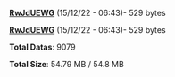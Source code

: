 [**RwJdUEWG**](/data/RwJdUEWG.txt) (15/12/22 - 06:43)- 529 bytes

[**RwJdUEWG**](/data/RwJdUEWG.txt) (15/12/22 - 06:43)- 529 bytes

**Total Datas**: 9079

**Total Size**: 54.79 MB / 54.8 MB
